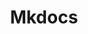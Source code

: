 ---
title: "Mkdocs"
meta_title: "Mkdocs Themes | A Curated Directory Of Free Mkdocs Themes"
meta_description: "A curated directory of best free Mkdocs themes created by independent web designers & developers that are open source, MIT licensed & available for free to download."
icon: images/icons/mkdocs.svg
official_url: https://www.mkdocs.org/
github_path: mkdocs/mkdocs
twitter_username: MkDocsProject
license: BSD-3-Clause
license_url: "https://github.com/mkdocs/mkdocs/blob/master/LICENSE"
language: Python
taxonomy: ssg
url: /mkdocs-themes
short_description: "MkDocs is a fast, simple and downright gorgeous static site generator that's geared towards building project documentation. Documentation source files are written in Markdown, and configured with a single YAML configuration file."
promotion:
  enable: true
  title: "Stay up to date with Jamstack resources & news"
  mailchimp_form_action: "#"
  button_label: "Subscribe"
---